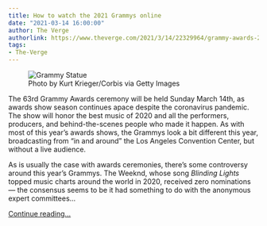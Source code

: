 ```yaml
---
title: How to watch the 2021 Grammys online
date: "2021-03-14 16:00:00"
author: The Verge
authorlink: https://www.theverge.com/2021/3/14/22329964/grammy-awards-2021-how-to-watch-online
tags:
- The-Verge
---
```

<figure>
      <img alt="Grammy Statue" src="https://cdn.vox-cdn.com/thumbor/cGg9F4uRBDJC0jaZoBQKlwo9UO8=/18x0:5478x3640/1310x873/cdn.vox-cdn.com/uploads/chorus_image/image/68963660/529168430.0.jpg" />
        <figcaption>Photo by Kurt Krieger/Corbis via Getty Images</figcaption>
    </figure>

  <p id="mscfxT">The 63rd Grammy Awards ceremony will be held Sunday March 14th, as awards show season continues apace despite the coronavirus pandemic. The show will honor the best music of 2020 and all the performers, producers, and behind-the-scenes people who made it happen. As with most of this year’s awards shows, the Grammys look a bit different this year, broadcasting from “in and around” the Los Angeles Convention Center, but without a live audience. </p>
<p id="Es6DgX">As is usually the case with awards ceremonies, there’s some controversy around this year’s Grammys. The Weeknd, whose song <em>Blinding Lights</em> topped music charts around the world in 2020, received zero nominations — the consensus seems to be it had something to do with the anonymous expert committees...</p>
  <p>
    <a href="https://www.theverge.com/2021/3/14/22329964/grammy-awards-2021-how-to-watch-online">Continue reading&hellip;</a>
  </p>